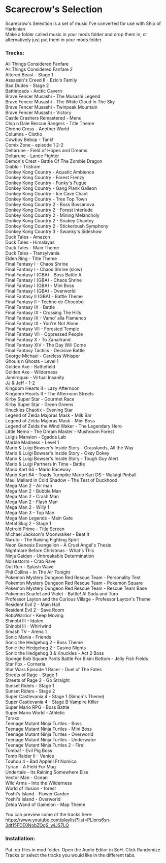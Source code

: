 # Scarecrow's Selection
Scarecrow's Selection is a set of music I've converted for use with Ship of Harkinian  
Make a folder called music in your mods folder and drop them in, or alternatively just put them in your mods folder.  

### Tracks:

All Things Considered Fanfare  
All Things Considered Fanfare 2  
Altered Beast - Stage 1  
Assassin's Creed II - Ezio's Family  
Bad Dudes - Stage 2  
Battletoads - Arctic Cavern  
Brave Fencer Musashi - The Musashi Legend  
Brave Fencer Musashi - The White Cloud In The Sky  
Brave Fencer Musashi - Twinpeak Mountain  
Brave Fencer Musashi - Victory  
Castle Crashers Remastered - Menu  
Chip n Dale Rescue Rangers - Title Theme  
Chrono Cross - Another World  
Columns - Clotho  
Cowboy Bebop - Tank!  
Comix Zone - episode 1 2-2  
Deltarune - Field of Hopes and Dreams  
Deltarune - Lance Fighter  
Demon's Crest - Battle Of The Zombie Dragon  
Diablo - Tristram  
Donkey Kong Country - Aquatic Ambience  
Donkey Kong Country - Forest Frenzy  
Donkey Kong Country - Funky's Fugue  
Donkey Kong Country - Gang Plank Galleon  
Donkey Kong Country - Ice Cave Chant  
Donkey Kong Country - Tree Top Town  
Donkey Kong Country 2 - Boss Bossanova  
Donkey Kong Country 2 - Forest Interlude  
Donkey Kong Country 2 - Mining Melancholy  
Donkey Kong Country 2 - Snakey Chantey  
Donkey Kong Country 2 - Stickerbush Symphony  
Donkey Kong Country 3 - Swanky's Sideshow  
Duck Tales - Amazon  
Duck Tales - Himalayas  
Duck Tales - Main Theme  
Duck Tales - Transylvania  
Elden Ring - Title Theme  
Final Fantasy I - Chaos Shrine  
Final Fantasy I - Chaos Shrine (slow)  
Final Fantasy I (GBA) - Boss Battle A  
Final Fantasy I (GBA) - Chaos Shrine  
Final Fantasy I (GBA) - Mini Boss  
Final Fantasy I (GBA) - Overworld  
Final Fantasy II (GBA) - Battle Theme  
Final Fantasy II - Techno de Chocobo  
Final Fantasy IX - Battle  
Final Fantasy IX - Crossing The Hills  
Final Fantasy IX - Vamo' alla Flamenco  
Final Fantasy IX - You're Not Alone  
Final Fantasy VII - Forested Temple  
Final Fantasy VII - Oppressed People  
Final Fantasy X - To Zanarkand  
Final Fantasy XIV - The Day Will Come  
Final Fantasy Tactics - Decisive Battle  
George Michael - Careless Whisper  
Ghouls n Ghosts - Level 1  
Golden Axe - Battlefield  
Golden Axe - Wilderness  
Jamiroquai - Virtual Insanity  
JJ & Jeff - 1-2  
Kingdom Hearts II - Lazy Afternoon  
Kingdom Hearts II - The Afternoon Streets  
Kirby Super Star - Gourmet Race  
Kirby Super Star - Green Greens  
Knuckles Chaotix - Evening Star  
Legend of Zelda Majoras Mask - Milk Bar  
Legend of Zelda Majoras Mask - Mini Boss  
Legend of Zelda the Wind Waker - The Legendary Hero  
Little Nemo - The Dream Master - Mushroom Forest  
Luigis Mansion - Egadds Lab  
Marble Madness - Level 1  
Mario & Luigi Bowser's Inside Story - Grasslands, All the Way  
Mario & Luigi Bowser's Inside Story - Okey Dokey  
Mario & Luigi Bowser's Inside Story - Tough Guy Alert  
Mario & Luigi Partners In Time - Battle  
Mario Kart 64 - Mario Raceway  
Mario Kart 64 - Toads Turnpike
Mario Kart DS - Waluigi Pinball  
Maui Mallard in Cold Shadow - The Test of Duckhood  
Mega Man 2 - Air man  
Mega Man 2 - Bubble Man  
Mega Man 2 - Crash Man  
Mega Man 2 - Flash Man  
Mega Man 2 - Willy 1  
Mega Man 3 - Top Man  
Mega Man Legends - Main Gate  
Metal Slug 2 - Stage 1  
Metroid Prime - Title Screen  
Michael Jackson's Moonwalker - Beat It  
Naruto - The Raising Fighting Spirit  
Neon Genesis Evangelion - A Cruel Angel's Thesis  
Nightmare Before Christmas - What's This  
Ninja Gaiden - Unbreakable Determination  
Noisestorm - Crab Rave  
Out Run - Splash Wave  
Phil Collins - In The Air Tonight  
Pokemon Mystery Dungeon Red Rescue Team - Personality Test  
Pokemon Mystery Dungeon Red Rescue Team - Pokemon Square  
Pokemon Mystery Dungeon Red Rescue Team - Rescue Team Base  
Pokemon Scarlet and Violet  - Battle! AI Sada and Turo  
Professor Layton and the Curious Village - Professor Layton's Theme  
Resident Evil 2 - Main Hall  
Resident Evil 2 - Save Room  
RoboWarrior - Keep Moving  
Shinobi III - Idaten  
Shinobi III - Whirlwind  
Smash TV - Arena 1  
Sonic Mania - Friends  
Sonic the Hedgehog 2 - Boss Theme  
Sonic the Hedgehog 2 - Casino Nights  
Sonic the Hedgehog 3 & Knuckles - Act 2 Boss  
Sponge Bob Square Pants Battle For Bikini Bottom - Jelly Fish Fields  
Star Fox - Corneria  
Star Wars Episode 1 Racer - Duel of The Fates  
Streets of Rage - Stage 1  
Streets of Rage 2 - Go Straight  
Sunset Riders - Stage 1  
Sunset Riders - Stage 2  
Super Castlevania 4 - Stage 1 (Simon's Theme)  
Super Castlevania 4 - Stage B Vampire Killer  
Super Mario RPG - Boss Battle  
Super Mario World - Athletic  
Tarako  
Teenage Mutant Ninja Turtles - Boss  
Teenage Mutant Ninja Turtles - Mini Boss  
Teenage Mutant Ninja Turtles - Overworld  
Teenage Mutant Ninja Turtles - Underwater  
Teenage Mutant Ninja Turtles 2 - Fire!  
Tomba! - Evil Pig Boss  
Tomb Raider II - Venice  
Touhou 4 - Bad Apple!! Ft Nomico  
Tyrian - A Field For Mag  
Undertale - Its Raining Somewhere Else  
Vector Man - Ocean  
Wild Arms - Into the Wilderness  
World of Illusion - forest  
Yoshi's Island - Flower Garden  
Yoshi's Island - Overworld  
Zelda Wand of Gamelon - Map Theme  

You can preview some of the tracks here:  
https://www.youtube.com/playlist?list=PLlons6sn-3dt15FDE0NobZQgS_wiJS7LQ

### Installation:
Put .otr files in mod folder.
Open the Audio Editor in SoH.
Click Randomize Tracks or select the tracks you would like in the different tabs.
